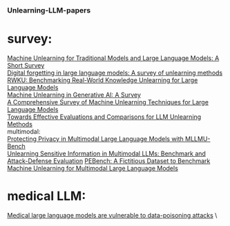 ### Unlearning-LLM-papers
# survey:
[Machine Unlearning for Traditional Models and Large Language Models: A Short Survey](https://arxiv.org/abs/2404.01206) \
[Digital forgetting in large language models: A survey of unlearning methods](https://link.springer.com/article/10.1007/s10462-024-11078-6) \
[RWKU: Benchmarking Real-World Knowledge Unlearning for Large Language Models](https://openreview.net/forum?id=wOmtZ5FgMH#discussion) \
[Machine Unlearning in Generative AI: A Survey](https://arxiv.org/abs/2407.20516) \
[A Comprehensive Survey of Machine Unlearning Techniques for Large Language Models](https://arxiv.org/html/2503.01854v1) \
[Towards Effective Evaluations and Comparisons for LLM Unlearning Methods](https://openreview.net/forum?id=wUtCieKuQU) \
multimodal: \
[Protecting Privacy in Multimodal Large Language Models with MLLMU-Bench](https://arxiv.org/abs/2410.22108) \
[Unlearning Sensitive Information in Multimodal LLMs: Benchmark and Attack-Defense Evaluation](https://openreview.net/forum?id=YcnjgKbZQS)
[PEBench: A Fictitious Dataset to Benchmark Machine Unlearning for Multimodal Large Language Models](https://arxiv.org/abs/2503.12545)

# medical LLM:
[Medical large language models are vulnerable to data-poisoning attacks](https://www.nature.com/articles/s41591-024-03445-1) \
